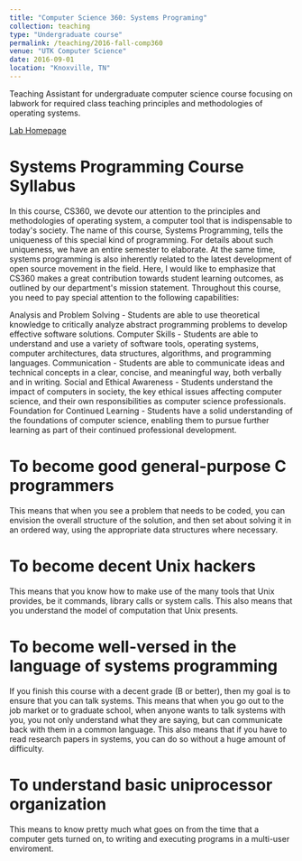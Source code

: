 ```yaml
---
title: "Computer Science 360: Systems Programing"
collection: teaching
type: "Undergraduate course"
permalink: /teaching/2016-fall-comp360
venue: "UTK Computer Science"
date: 2016-09-01
location: "Knoxville, TN"
---
```


Teaching Assistant for undergraduate computer science course focusing on labwork for required class teaching principles and methodologies of operating systems.

[Lab Homepage](http://web.eecs.utk.edu/~cs360/)

Systems Programming Course Syllabus
======
In this course, CS360, we devote our attention to the principles and methodologies of operating system, a computer tool that is indispensable to today's society. The name of this course, Systems Programming, tells the uniqueness of this special kind of programming. For details about such uniqueness, we have an entire semester to elaborate. At the same time, systems programming is also inherently related to the latest development of open source movement in the field. Here, I would like to emphasize that CS360 makes a great contribution towards student learning outcomes, as outlined by our department's mission statement. Throughout this course, you need to pay special attention to the following capabilities:

Analysis and Problem Solving - Students are able to use theoretical knowledge to critically analyze abstract programming problems to develop effective software solutions.
Computer Skills - Students are able to understand and use a variety of software tools, operating systems, computer architectures, data structures, algorithms, and programming languages.
Communication - Students are able to communicate ideas and technical concepts in a clear, concise, and meaningful way, both verbally and in writing.
Social and Ethical Awareness - Students understand the impact of computers in society, the key ethical issues affecting computer science, and their own responsibilities as computer science professionals.
Foundation for Continued Learning - Students have a solid understanding of the foundations of computer science, enabling them to pursue further learning as part of their continued professional development.

To become good general-purpose C programmers
======
This means that when you see a problem that needs to be coded, you can envision the overall structure of the solution, and then set about solving it in an ordered way, using the appropriate data structures where necessary.

To become decent Unix hackers
======
This means that you know how to make use of the many tools that Unix provides, be it commands, library calls or system calls. This also means that you understand the model of computation that Unix presents.

To become well-versed in the language of systems programming
======
If you finish this course with a decent grade (B or better), then my goal is to ensure that you can talk systems. This means that when you go out to the job market or to graduate school, when anyone wants to talk systems with you, you not only understand what they are saying, but can communicate back with them in a common language. This also means that if you have to read research papers in systems, you can do so without a huge amount of difficulty.

To understand basic uniprocessor organization
======
This means to know pretty much what goes on from the time that a computer gets turned on, to writing and executing programs in a multi-user enviroment.
